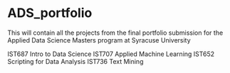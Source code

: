 # ADS_portfolio
This will contain all the projects from the final portfolio submission for the Applied Data Science Masters program at Syracuse University

IST687 Intro to Data Science
IST707 Applied Machine Learning
IST652 Scripting for Data Analysis
IST736 Text Mining
